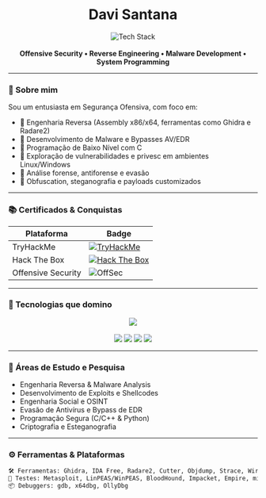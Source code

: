 <h1 align="center">Davi Santana</h1>

<p align="center">
  <img src="https://skillicons.dev/icons?i=linux,c,python,bash,raspberrypi,git,vim" alt="Tech Stack" /><br><br>
  <b>Offensive Security • Reverse Engineering • Malware Development • System Programming</b>
</p>

---

### 🧠 Sobre mim

Sou um entusiasta em Segurança Ofensiva, com foco em:

- 🔬 Engenharia Reversa (Assembly x86/x64, ferramentas como Ghidra e Radare2)
- 🧬 Desenvolvimento de Malware e Bypasses AV/EDR
- 🧱 Programação de Baixo Nível com C
- 🐚 Exploração de vulnerabilidades e privesc em ambientes Linux/Windows
- 🧪 Análise forense, antiforense e evasão
- 🧠 Obfuscation, steganografia e payloads customizados

---

### 📚 Certificados & Conquistas

<div align="center">

| Plataforma | Badge |
|-----------|-------|
| TryHackMe | [![TryHackMe](https://img.shields.io/badge/TryHackMe-Click%20Here-red?logo=tryhackme&logoColor=white&style=for-the-badge)](https://tryhackme.com/p/DaviS) |
| Hack The Box | [![Hack The Box](https://img.shields.io/badge/HackTheBox-Profile-9fef00?logo=hackthebox&logoColor=black&style=for-the-badge)](https://app.hackthebox.com/profile/123456) |
| Offensive Security | ![OffSec](https://img.shields.io/badge/OSINT%20&%20Malware%20Dev-OffSec-black?style=for-the-badge&logo=kalilinux&logoColor=white) |

</div>

---

### 🔧 Tecnologias que domino

<p align="center">
  <img src="https://skillicons.dev/icons?i=linux,c,python,bash,git,vscode,raspberrypi,vim" /><br><br>
  <img src="https://img.shields.io/badge/x86/x64%20Assembly-grey?style=flat-square&logo=gnubash&logoColor=white"/>
  <img src="https://img.shields.io/badge/Ghidra-yellow?style=flat-square&logo=ghidra&logoColor=black"/>
  <img src="https://img.shields.io/badge/IDA%20Free-blue?style=flat-square"/>
  <img src="https://img.shields.io/badge/Radare2-Black?style=flat-square"/>
</p>

---

### 🧪 Áreas de Estudo e Pesquisa

- Engenharia Reversa & Malware Analysis
- Desenvolvimento de Exploits e Shellcodes
- Engenharia Social e OSINT
- Evasão de Antivírus e Bypass de EDR
- Programação Segura (C/C++ & Python)
- Criptografia e Esteganografia

---

### ⚙️ Ferramentas & Plataformas

```bash
🛠️ Ferramentas: Ghidra, IDA Free, Radare2, Cutter, Objdump, Strace, Wireshark, nmap, Burp Suite
🔎 Testes: Metasploit, LinPEAS/WinPEAS, BloodHound, Impacket, Empire, mimikatz
📦 Debuggers: gdb, x64dbg, OllyDbg
